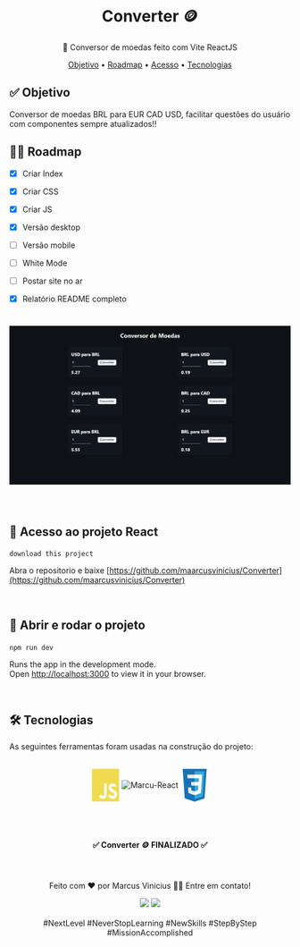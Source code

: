 <h1 align="center">Converter 🪙</h1>

<p align="center">🚀 Conversor de moedas feito com Vite ReactJS</p>

<p align="center">
 <a href="#objetivo">Objetivo</a> •
 <a href="#roadmap">Roadmap</a> • 
 <a href="#acesso">Acesso</a> • 
 <a href="#tecnologias">Tecnologias</a>
</p>

<h2 id="objetivo">✅ Objetivo </h2>

Conversor de moedas BRL para EUR CAD USD, facilitar questões do usuário com componentes sempre atualizados!!

<h2 id="roadmap">🐱‍🏍 Roadmap</h2>

  - [x] Criar Index

  - [x] Criar CSS

  - [x] Criar JS

  - [x] Versão desktop

  - [ ] Versão mobile

  - [ ] White Mode

  - [ ] Postar site no ar

  - [x] Relatório README completo

<h1 align="center">
    <img alt="NextLevelWeek" title="#NextLevelWeek" src="./src/assets/Screenshot.png">
</h1>

<br>

<h2 id="acesso">📁 Acesso ao projeto React</h2>

`download this project`

Abra o repositorio e baixe [https://github.com/maarcusvinicius/Converter](https://github.com/maarcusvinicius/Converter)

<br>

<h2>🎡 Abrir e rodar o projeto</h2>

`npm run dev`

Runs the app in the development mode.\
Open [http://localhost:3000](http://localhost:3000) to view it in your browser.

<br>

<h2 id="tecnologias"> 🛠 Tecnologias </h2>

As seguintes ferramentas foram usadas na construção do projeto:
<br><br>
<div align="center">
  <img align="center" alt="Marcu-Js" height="60" width="50" src="https://raw.githubusercontent.com/devicons/devicon/master/icons/javascript/javascript-plain.svg">
  <img align="center" alt="Marcu-React" height="60" width="50" src="https://cdn.jsdelivr.net/gh/devicons/devicon/icons/react/react-original.svg">
  <img align="center" alt="Marcu-CSS" height="60" width="50" src="https://raw.githubusercontent.com/devicons/devicon/master/icons/css3/css3-original.svg">


</div>


<br><br>
<h4 align="center"> 
	✅  Converter 🪙 FINALIZADO  ✅
</h4>
<br>
<p align="center">Feito com ❤️ por Marcus Vinicius 👋🏽 Entre em contato!</p>

<div align="center">  
  <a href = "mailto:marcus.editor77@gmail.com"><img src="https://img.shields.io/badge/-Gmail-%23333?style=for-the-badge&logo=gmail&logoColor=white" target="_blank"></a>
  <a href = "https://www.linkedin.com/in/marcus-vinicius-507718228/"><img src="https://img.shields.io/badge/-LinkedIn-%230077B5?style=for-the-badge&logo=linkedin&logoColor=white" target="_blank"></a>
</div>

<br>
<div align="center">  
#NextLevel
#NeverStopLearning
#NewSkills
#StepByStep
#MissionAccomplished
</div>